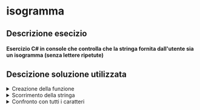 # isogramma
## Descrizione esecizio
#### Esercizio C# in console che controlla che la stringa fornita dall'utente sia un isogramma (senza lettere ripetute)

## Descizione soluzione utilizzata
<details>
<summary>Creazione della funzione</summary>

```c#
public static bool Verifica(string word)
{
```
Per prima cosa andiamo a creare la funzione che si occuperà di controllare che la stringa sia o meno un isogramma, dandole la stringa come parametro.
</details>

<details>
<summary>Scorrimento della stringa</summary>

```c#
for(int i=0;i<word.Length-1;i++)
{
```
Questo for si occuperà si scorrere la stringa, dovrà proseguire finchè <b><i>i</i></b> sarà minore di <b><i>word.Length</i></b>-1 in quanto successivamente andremo a confrontare ogni carattere con tutti gli altri.
</details>

<details>
<summary>Confronto con tutti i caratteri</summary>

```c#
for(int j=i+1;j<word.Length;j++){
    if(Char.IsLetter(word[i])&& Char.ToLower(word[i])== Char.ToLower(word[j])){
    return false;
        }
    }
}
return true;
```
Creiamo poi un <i>for</i> che si occupi di scorrere tutti i caratteri (dopo quello corrente) per assicurarsi che siano diversi. Tramite <i>if</i> controlliamo se il carattere corrente è una lettera e se è uguale ad uno deglia altri caratteri, in caso queste due condizioni si verifichino, vuol dire che sono stati trovati due caratteri uguali e che quindi la stringa non è un isogramma, per questo motivo ritorniamo <i>false</i> al programma; in caso invece questa condizione non si verifichi mai la funzione volge al termine e ritornerà <i>true</i> al programma. 
</details>

